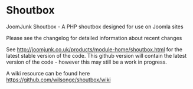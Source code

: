 Shoutbox
========
JoomJunk Shoutbox - A PHP shoutbox designed for use on Joomla sites

Please see the changelog for detailed information about recent changes

See http://joomjunk.co.uk/products/module-home/shoutbox.html for the latest stable version of the code. This github version will contain the latest version of the code - however this may still be a work in progress.

A wiki resource can be found here https://github.com/wilsonge/shoutbox/wiki
